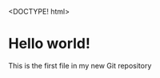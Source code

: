 <DOCTYPE! html>
<html>
<title>HELLO WORLD</title>
</html>
<body>
<h1>Hello world!</h1>
<p>This is the first file in my new Git repository</p>
</body>
<html>
  
